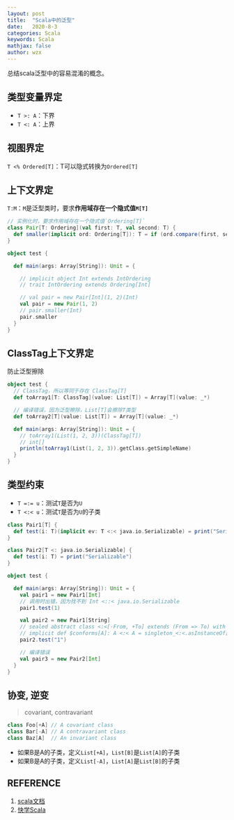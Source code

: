 ```yaml
---
layout: post
title:  "Scala中的泛型"
date:   2020-8-3
categories: Scala
keywords: Scala
mathjax: false
author: wzx
---
```


总结scala泛型中的容易混淆的概念。





## 类型变量界定
- `T >: A`：下界
- `T <: A`：上界

## 视图界定
`T <% Ordered[T]`：T可以隐式转换为`Ordered[T]`

## 上下文界定
`T:M`：`M`是泛型类时，要求**作用域存在一个隐式值`M[T]`**

```scala
// 实例化时，要求作用域存在一个隐式值`Ordering[T]`
class Pair[T: Ordering](val first: T, val second: T) {
  def smaller(implicit ord: Ordering[T]): T = if (ord.compare(first, second) < 0) first else second
}

object test {

  def main(args: Array[String]): Unit = {

    // implicit object Int extends IntOrdering
    // trait IntOrdering extends Ordering[Int]

    // val pair = new Pair[Int](1, 2)(Int)
    val pair = new Pair(1, 2)
    // pair.smaller(Int)
    pair.smaller
  }
}
```

## ClassTag上下文界定
防止泛型擦除

```scala
object test {
  // ClassTag，所以等同于存在 ClassTag[T]
  def toArray1[T: ClassTag](value: List[T]) = Array[T](value: _*)

  // 编译错误，因为泛型擦除，List[T]会擦除T类型
  def toArray2[T](value: List[T]) = Array[T](value: _*)

  def main(args: Array[String]): Unit = {
    // toArray1(List(1, 2, 3))(ClassTag[T])
    // int[]
    println(toArray1(List(1, 2, 3)).getClass.getSimpleName)
  }
}
```

## 类型约束
- `T =:= u`：测试`T`是否为`U`
- `T <:< u`：测试`T`是否为`U`的子类

```scala
class Pair1[T] {
  def test(i: T)(implicit ev: T <:< java.io.Serializable) = print("Serializable")
}

class Pair2[T <: java.io.Serializable] {
  def test(i: T) = print("Serializable")
}

object test {

  def main(args: Array[String]): Unit = {
    val pair1 = new Pair1[Int]
    // 调用时出错，因为找不到 Int <::< java.io.Serializable
    pair1.test(1)

    val pair2 = new Pair1[String]
    // sealed abstract class <:<[-From, +To] extends (From => To) with Serializable
    // implicit def $conforms[A]: A <:< A = singleton_<:<.asInstanceOf[A <:< A]
    pair2.test("1")

    // 编译错误
    val pair3 = new Pair2[Int]
  }
}
```

## 协变, 逆变
> covariant, contravariant

```scala
class Foo[+A] // A covariant class
class Bar[-A] // A contravariant class
class Baz[A]  // An invariant class
```
- 如果B是A的子类，定义`List[+A]`，`List[B]`是`List[A]`的子类
- 如果B是A的子类，定义`List[-A]`，`List[A]`是`List[B]`的子类

## REFERENCE

1. [scala文档](https://docs.scala-lang.org/zh-cn/tour)
2. [快学Scala](https://book.douban.com/subject/19971952/)
